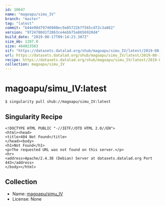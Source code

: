 ```yaml
---
id: 10647
name: "magoapu/simu_IV"
branch: "master"
tag: "latest"
commit: "b44e90d79746980ec9a05722b7f565cd72c3a862"
version: "9724780d1f2863ce4ebb75a8656920d4"
build_date: "2019-08-17T09:14:23.307Z"
size_mb: 1287.0
size: 464023583
sif: "https://datasets.datalad.org/shub/magoapu/simu_IV/latest/2019-08-17-b44e90d7-9724780d/9724780d1f2863ce4ebb75a8656920d4.sif"
url: https://datasets.datalad.org/shub/magoapu/simu_IV/latest/2019-08-17-b44e90d7-9724780d/
recipe: https://datasets.datalad.org/shub/magoapu/simu_IV/latest/2019-08-17-b44e90d7-9724780d/Singularity
collection: magoapu/simu_IV
---
```


# magoapu/simu_IV:latest

```bash
$ singularity pull shub://magoapu/simu_IV:latest
```

## Singularity Recipe

```singularity
<!DOCTYPE HTML PUBLIC "-//IETF//DTD HTML 2.0//EN">
<html><head>
<title>404 Not Found</title>
</head><body>
<h1>Not Found</h1>
<p>The requested URL was not found on this server.</p>
<hr>
<address>Apache/2.4.38 (Debian) Server at datasets.datalad.org Port 443</address>
</body></html>
```

## Collection

 - Name: [magoapu/simu_IV](https://github.com/magoapu/simu_IV)
 - License: None

